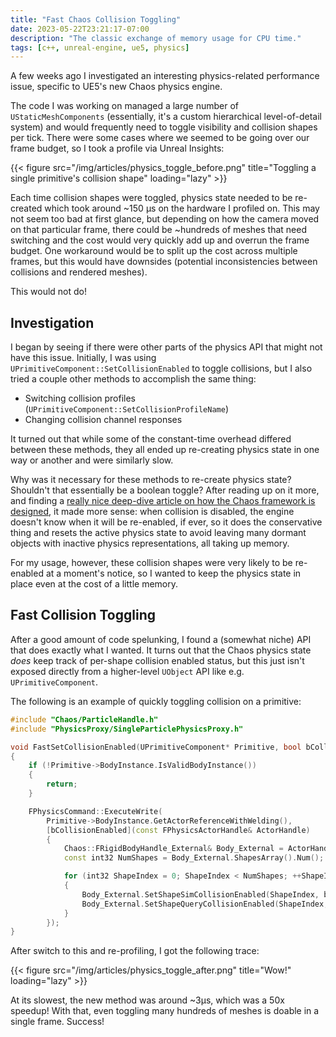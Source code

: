 ```yaml
---
title: "Fast Chaos Collision Toggling"
date: 2023-05-22T23:21:17-07:00
description: "The classic exchange of memory usage for CPU time."
tags: [c++, unreal-engine, ue5, physics]
---
```


A few weeks ago I investigated an interesting physics-related performance issue,
specific to UE5's new Chaos physics engine.

The code I was working on managed a large number of `UStaticMeshComponents`
(essentially, it's a custom hierarchical level-of-detail system) and would
frequently need to toggle visibility and collision shapes per tick. There were
some cases where we seemed to be going over our frame budget, so I took a
profile via Unreal Insights:

{{< figure src="/img/articles/physics_toggle_before.png" title="Toggling a single primitive's collision shape" loading="lazy" >}}

Each time collision shapes were toggled, physics state needed to be re-created
which took around ~150 μs on the hardware I profiled on. This may not seem too
bad at first glance, but depending on how the camera moved on that particular
frame, there could be ~hundreds of meshes that need switching and the cost would
very quickly add up and overrun the frame budget. One workaround would be to
split up the cost across multiple frames, but this would have downsides
(potential inconsistencies between collisions and rendered meshes).

This would not do!

## Investigation

I began by seeing if there were other parts of the physics API that might not
have this issue. Initially, I was using
`UPrimitiveComponent::SetCollisionEnabled` to toggle collisions, but I also
tried a couple other methods to accomplish the same thing:

- Switching collision profiles (`UPrimitiveComponent::SetCollisionProfileName`)
- Changing collision channel responses

It turned out that while some of the constant-time overhead differed between
these methods, they all ended up re-creating physics state in one way or another
and were similarly slow.

Why was it necessary for these methods to re-create physics state? Shouldn't
that essentially be a boolean toggle? After reading up on it more, and finding a
[really nice deep-dive article on how the Chaos framework is designed](https://itscai.us/blog/post/ue-physics-framework/),
it made more sense: when collision is disabled, the engine doesn't know when it
will be re-enabled, if ever, so it does the conservative thing and resets the
active physics state to avoid leaving many dormant objects with inactive physics
representations, all taking up memory.

For my usage, however, these collision shapes were very likely to be re-enabled
at a moment's notice, so I wanted to keep the physics state in place even at the
cost of a little memory.

## Fast Collision Toggling

After a good amount of code spelunking, I found a (somewhat niche) API that does
exactly what I wanted. It turns out that the Chaos physics state _does_ keep
track of per-shape collision enabled status, but this just isn't exposed
directly from a higher-level `UObject` API like e.g. `UPrimitiveComponent`.

The following is an example of quickly toggling collision on a primitive:

```c++
#include "Chaos/ParticleHandle.h"
#include "PhysicsProxy/SingleParticlePhysicsProxy.h"

void FastSetCollisionEnabled(UPrimitiveComponent* Primitive, bool bCollisionEnabled)
{
    if (!Primitive->BodyInstance.IsValidBodyInstance())
    {
        return;
    }

    FPhysicsCommand::ExecuteWrite(
        Primitive->BodyInstance.GetActorReferenceWithWelding(),
        [bCollisionEnabled](const FPhysicsActorHandle& ActorHandle)
        {
            Chaos::FRigidBodyHandle_External& Body_External = ActorHandle->GetGameThreadAPI();
            const int32 NumShapes = Body_External.ShapesArray().Num();

            for (int32 ShapeIndex = 0; ShapeIndex < NumShapes; ++ShapeIndex)
            {
                Body_External.SetShapeSimCollisionEnabled(ShapeIndex, bCollisionEnabled);
                Body_External.SetShapeQueryCollisionEnabled(ShapeIndex, bCollisionEnabled);
            }
        });
}
```

After switch to this and re-profiling, I got the following trace:

{{< figure src="/img/articles/physics_toggle_after.png" title="Wow!" loading="lazy" >}}

At its slowest, the new method was around ~3μs, which was a 50x speedup! With
that, even toggling many hundreds of meshes is doable in a single frame.
Success!
